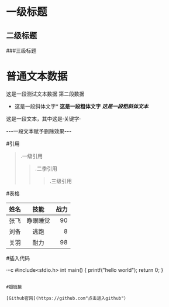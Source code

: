 # 一级标题
## 二级标题
###三级标题

# 普通文本数据

这是一段测试文本数据<hhhh>
第二段数据


* 这是一段斜体文字*
**这是一段粗体文字**
***这是一段粗斜体文本***

这是一段文本，其中这是·关键字·

---一段文本赋予删除效果---

#引用

>.一级引用
>>.二季引用
>>>.三级引用

#表格

姓名|技能|战力
--|:-:|-:
张飞|睁眼睡觉|90
刘备|逃跑|8
关羽|耐力|98


#插入代码

···c
    #include<stdio.h>
     int main()
     {
       printf("hello world");
       return 0;
       }
```

#超链接

[Github官网](https://github.com"点击进入github"）



